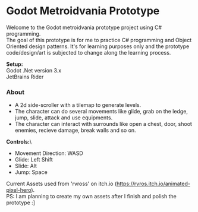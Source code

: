 # Godot Metroidvania Prototype

Welcome to the Godot metroidvania prototype project using C# programming.\
The goal of this prototype is for me to practice C# programming and Object Oriented design patterns.
It's for learning purposes only and the prototype code/design/art is subjected to change along the learning process.

**Setup:**\
Godot .Net version 3.x\
JetBrains Rider

### About
- A 2d side-scroller with a tilemap to generate levels.
- The character can do several movements like glide, grab on the ledge, jump, slide, attack and use equipments.
- The character can interact with surrounds like open a chest, door, shoot enemies, recieve damage, break walls and so on.

**Controls:**\
- Movement Direction: WASD
- Glide: Left Shift
- Slide: Alt
- Jump: Space


Current Assets used from 'rvross' on itch.io (https://rvros.itch.io/animated-pixel-hero). \
PS: I am planning to create my own assets after I finish and polish the prototype :]
